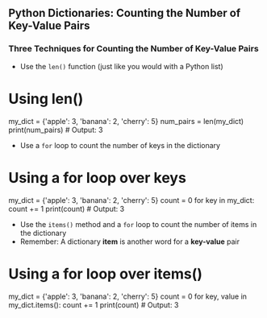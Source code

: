 ## Python Dictionaries: Counting the Number of Key-Value Pairs 


### Three Techniques for Counting the Number of Key-Value Pairs

- Use the `len()` function (just like you would with a Python list)

# Using len()
my_dict = {'apple': 3, 'banana': 2, 'cherry': 5}
num_pairs = len(my_dict)
print(num_pairs)  # Output: 3

- Use a `for` loop to count the number of keys in the dictionary

# Using a for loop over keys
my_dict = {'apple': 3, 'banana': 2, 'cherry': 5}
count = 0
for key in my_dict:
    count += 1
print(count)  # Output: 3

- Use the `items()` method and a `for` loop to count the number of items in the dictionary
- Remember: A dictionary **item** is another word for a **key-value** pair

# Using a for loop over items()
my_dict = {'apple': 3, 'banana': 2, 'cherry': 5}
count = 0
for key, value in my_dict.items():
    count += 1
print(count)  # Output: 3
